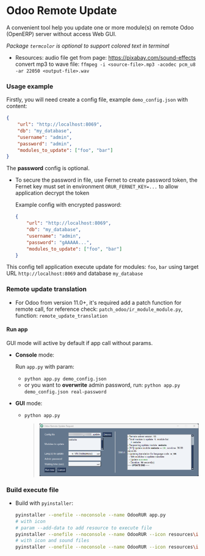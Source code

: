 # Odoo Remote Update

A convenient tool help you update one or more module(s) on remote Odoo (OpenERP) server without access Web GUI.

_Package `termcolor` is optional to support colored text in terminal_

* Resources: audio file get from page: https://pixabay.com/sound-effects
  convert mp3 to wave file: `ffmpeg -i <source-file>.mp3 -acodec pcm_u8 -ar 22050 <output-file>.wav`

### Usage example

Firstly, you will need create a config file, example `demo_config.json` with content:
```json
{
    "url": "http://localhost:8069",
    "db": "my_database",
    "username": "admin",
    "password": "admin",
    "modules_to_update": ["foo", "bar"]
}
```

The **password** config is optional.

* To secure the password in file, use Fernet to create password token, the Fernet key must set in environment `ORUR_FERNET_KEY=...` to allow application decrypt the token

  Example config with encrypted password:
    ```json
    {
        "url": "http://localhost:8069",
        "db": "my_database",
        "username": "admin",
        "password": "gAAAAA...",
        "modules_to_update": ["foo", "bar"]
    }
    ```

This config tell application execute update for modules: `foo`, `bar` using target URL `http://localhost:8069` and database `my_database`

### Remote update translation

* For Odoo from version 11.0+, it's required add a patch function for remote call, for reference check: `patch_odoo/ir_module_module.py`, function: `remote_update_translation`

#### Run app

GUI mode will active by default if app call without params.

* **Console** mode:

  Run `app.py` with param:
 
  * `python app.py demo_config.json`
  * or you want to **overwrite** admin password, run: `python app.py demo_config.json real-password`

* **GUI** mode:
  * `python app.py`
  
    > ![](images/OdooRUR.png)

### Build execute file

* Build with `pyinstaller`: 
    ```bash
    pyinstaller --onefile --noconsole --name OdooRUR app.py
    # with icon
    # param --add-data to add resource to execute file
    pyinstaller --onefile --noconsole --name OdooRUR --icon resources\icon.ico --add-data "resources\\icon.ico;resources" app.py
    # with icon and sound files
    pyinstaller --onefile --noconsole --name OdooRUR --icon resources\icon.ico --add-data "resources\\icon.ico;resources" --add-data "resources\\success.wav;resources" --add-data "resources\\error.wav;resources" app.py
    ```
